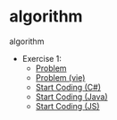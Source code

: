# algorithm
algorithm

* Exercise 1:
    - [Problem](Exercises/Atm/README.md)
    - [Problem (vie)](Exercises/Atm/README.vie.md)
    - [Start Coding (C#)](Exercises/Atm/CSharp/atm)
    - [Start Coding (Java)](Exercises/Atm/Java/atm)
    - [Start Coding (JS)](Exercises/Atm/Js/atm)